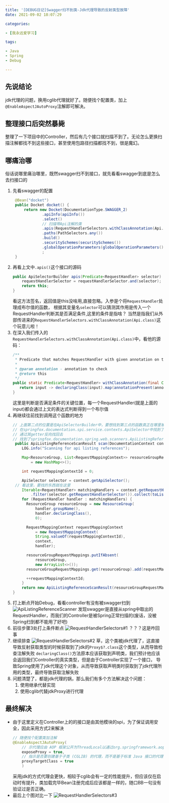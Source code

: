 ```yaml
---
title: '[DEBUG日记]Swagger扫不到类-Jdk代理导致的反射类型故障' 
date: 2021-09-02 18:07:29

categories:

- [我永远爱学习]

tags:

- Java
- Spring
- Debug

---
```


## 先说结论

jdk代理的问题，换用cglib代理就好了。随便找个配置类，加上` @EnableAspectJAutoProxy`注解即可解决。
<!--more-->

## 整理接口后突然暴毙

整理了一下项目中的Controller，然后有几个接口就扫描不到了。无论怎么更换扫描注解都找不到这些接口，甚至使用包路径扫描都找不到，很是魔幻。

## 哪痛治哪

俗话说哪里痛治哪里，既然swagger扫不到接口，就先看看swagger到底是怎么去扫接口的

1. 先看swagger的配置
   ```java 
    @Bean("docket")
    public Docket docket() {
        return new Docket(DocumentationType.SWAGGER_2)
                .apiInfo(apiInfo())
                .select()
                // 扫描带Api注解的类
                .apis(RequestHandlerSelectors.withClassAnnotation(Api.class))
                .paths(PathSelectors.any())
                .build()
                .securitySchemes(securitySchemes())
                .globalOperationParameters(globalOperationParameters())
                ;
    }
   ```
2. 再看上文中`.apis()`这个接口的源码
   ```java
   public ApiSelectorBuilder apis(Predicate<RequestHandler> selector) {
       requestHandlerSelector = requestHandlerSelector.and(selector);
       return this;
   }
   ```
   看这方法签名，返回值是this没啥用,直接忽略。入参是个将`RequestHandler`处理成布尔值的函数， 根据其变量名`selector`可以猜测其作用是传入一个RequestHandler判断其是否满足条件,这里的条件是指啥？
   当然是指我们从外部传进来的`RequestHandlerSelectors.withClassAnnotation(Api.class)`这个玩意儿啦！
3. 在深入我们传入的`RequestHandlerSelectors.withClassAnnotation(Api.class)`中，看他的源码：
   ```java
   /**
    * Predicate that matches RequestHandler with given annotation on the declaring class of the handler method
    *
    * @param annotation - annotation to check
    * @return this
    */
   public static Predicate<RequestHandler> withClassAnnotation(final Class<? extends Annotation> annotation) {
      return input -> declaringClass(input).map(annotationPresent(annotation)).orElse(false);
   }   
   ```
   这里是判断是否满足条件的关键位置，每一个RequestHandler(就是上面的input)都会通过上文的表达式判断得到一个布尔值
4. 再继续往前找到调用这个函数的地方
   ```java
   // 上面第二点的位置是在ApiSelectorBuilder中，要想找到第三点的函数真正在哪里被使用了，需要反向找回去
   // 在springfox.documentation.spi.service.contexts.ApiSelector中找到了我们传入的`private final Predicate<RequestHandler> requestHandlerSelector;`
   // 通过其getter反向找回去
   // 找到了springfox.documentation.spring.web.scanners.ApiListingReferenceScanner#scan
    public ApiListingReferenceScanResult scan(DocumentationContext context) {
       LOG.info("Scanning for api listing references");
   
       Map<ResourceGroup, List<RequestMappingContext>> resourceGroupRequestMappings
           = new HashMap<>();
   
       int requestMappingContextId = 0;
   
       ApiSelector selector = context.getApiSelector();
    // 看这里，要找的东西就在这里
       Iterable<RequestHandler> matchingHandlers = context.getRequestHandlers().stream()
           .filter(selector.getRequestHandlerSelector()).collect(toList());
       for (RequestHandler handler : matchingHandlers) {
         ResourceGroup resourceGroup = new ResourceGroup(
             handler.groupName(),
             handler.declaringClass(),
             0);
   
         RequestMappingContext requestMappingContext
             = new RequestMappingContext(
             String.valueOf(requestMappingContextId),
             context,
             handler);
   
         resourceGroupRequestMappings.putIfAbsent(
             resourceGroup,
             new ArrayList<>());
         resourceGroupRequestMappings.get(resourceGroup).add(requestMappingContext);
   
         ++requestMappingContextId;
       }
       return new ApiListingReferenceScanResult(resourceGroupRequestMappings);
   }
   ```
5. 打上断点开始Debug，看看controller有没有被swagger扫到
   ![ApiListingReferenceScanner](https://dreamccc-note-ia.oss-cn-chengdu.aliyuncs.com/note/%5BDEBUG%E6%97%A5%E8%AE%B0%5DSwagger%E6%89%AB%E4%B8%8D%E5%88%B0%E7%B1%BB-Jdk%E4%BB%A3%E7%90%86%E5%AF%BC%E8%87%B4%E7%9A%84%E5%8F%8D%E5%B0%84%E7%B1%BB%E5%9E%8B%E6%95%85%E9%9A%9C/ApiListingReferenceScanner.png "ApiListingReferenceScanner")
   发现swagger是直接从spring中取出的RequestHandler，而我们的Controller是被Spring正常扫描的(废话，没被Spring扫到都不能用了好吧)
6. 前往步骤3处打上条件断点
   ![RequestHandlerSelectors#1](https://dreamccc-note-ia.oss-cn-chengdu.aliyuncs.com/note/%5BDEBUG%E6%97%A5%E8%AE%B0%5DSwagger%E6%89%AB%E4%B8%8D%E5%88%B0%E7%B1%BB-Jdk%E4%BB%A3%E7%90%86%E5%AF%BC%E8%87%B4%E7%9A%84%E5%8F%8D%E5%B0%84%E7%B1%BB%E5%9E%8B%E6%95%85%E9%9A%9C/RequestHandlerSelectors%231.png "RequestHandlerSelectors#1")
   ？？？这是咋回事
7. 继续排查
   ![RequestHandlerSelectors#2](https://dreamccc-note-ia.oss-cn-chengdu.aliyuncs.com/note/%5BDEBUG%E6%97%A5%E8%AE%B0%5DSwagger%E6%89%AB%E4%B8%8D%E5%88%B0%E7%B1%BB-Jdk%E4%BB%A3%E7%90%86%E5%AF%BC%E8%87%B4%E7%9A%84%E5%8F%8D%E5%B0%84%E7%B1%BB%E5%9E%8B%E6%95%85%E9%9A%9C/RequestHandlerSelectors%232.png "RequestHandlerSelectors#2")
   草，这个类被jdk代理了，这直接导致反射获取类型的时候获取到了jdk的`Proxy$?.class`这个类型，从而导致检查注解失败
   `declaringClass()`方法原本应该获取到声明类，我们预计他应该会返回我们Controller的真实类型，但是由于Controller实现了一个接口，
   导致Spring使用了jdk代理这个对象，从而导致获取声明类时获取到了jdk代理所用的类型，最终导致获取注解失败
8. 问题清楚了，都是jdk代理的锅，那么我们有多个方法解决这个问题：
    1. 使用继承代替实现
    2. 使用cglib代替jdkProxy进行代理

## 最终解决

- 由于这里定义在Controller上的的接口是由其他模块的spi，为了保证调用安全，因此采用方式2来解决
  ```java
  // 随便找个配置类加注解
  @EnableAspectJAutoProxy(
      // 示代理应由 AOP 框架公开为ThreadLocal以通过org.springframework.aop.framework.AopContext类进行检索
      exposeProxy = true,
      // 指示是否要创建基于子类 (CGLIB) 的代理，而不是基于标准 Java 接口的代理
      proxyTargetClass = true
      )
  ```
  采用jdk的方式代理会更快，相较于cglib会有一定的性能提升，但应该仅在启动时有提升，类加载完毕Bean注册完成后应该都是一样的，随口BB一句没有验证过是否正确。
- 最后上个图对比一下
  ![RequestHandlerSelectors#3](https://dreamccc-note-ia.oss-cn-chengdu.aliyuncs.com/note/%5BDEBUG%E6%97%A5%E8%AE%B0%5DSwagger%E6%89%AB%E4%B8%8D%E5%88%B0%E7%B1%BB-Jdk%E4%BB%A3%E7%90%86%E5%AF%BC%E8%87%B4%E7%9A%84%E5%8F%8D%E5%B0%84%E7%B1%BB%E5%9E%8B%E6%95%85%E9%9A%9C/RequestHandlerSelectors%233.png "RequestHandlerSelectors#3")



